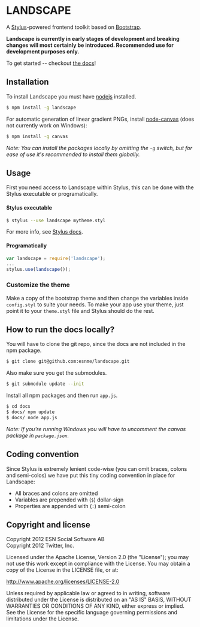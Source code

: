 LANDSCAPE
=========

A [Stylus](https://github.com/learnboost/stylus)-powered frontend toolkit based on [Bootstrap](https://github.com/twitter/bootstrap/).

**Landscape is currently in early stages of development and breaking changes will most certainly be introduced. Recommended use for development purposes only.**

To get started -- checkout [the docs](http://landscape.jit.su/)!


Installation
------------

To install Landscape you must have [nodejs](http://nodejs.org) installed.

```bash
$ npm install -g landscape
```

For automatic generation of linear gradient PNGs, install [node-canvas](http://github.com/learnboost/node-canvas) (does not currently work on Windows):

```bash
$ npm install -g canvas
```

*Note: You can install the packages locally by omitting the `-g` switch, but for ease of use it's recommended to install them globally.*

Usage
-----

First you need access to Landscape within Stylus, this can be done with the Stylus executable or programatically.

#### Stylus executable

```bash
$ stylus --use landscape mytheme.styl
```

For more info, see [Stylus docs](http://learnboost.github.com/stylus/docs/executable.html).

#### Programatically

```javascript
var landscape = require('landscape');
...
stylus.use(landscape());
```

### Customize the theme

Make a copy of the bootstrap theme and then change the variables inside `config.styl` to suite your needs.
To make your app use your theme, just point it to your `theme.styl` file and Stylus should do the rest.

How to run the docs locally?
----------------------------

You will have to clone the git repo, since the docs are not included in the npm package.

```bash
$ git clone git@github.com:esnme/landscape.git
```

Also make sure you get the submodules.

```bash
$ git submodule update --init
```

Install all npm packages and then run `app.js`.

```bash
$ cd docs
$ docs/ npm update
$ docs/ node app.js
```

*Note: If you're running Windows you will have to uncomment the canvas package in `package.json`.*

Coding convention
-----------------
Since Stylus is extremely lenient code-wise (you can omit braces, colons and semi-colos) we have put this tiny coding convention in place for Landscape:

- All braces and colons are omitted
- Variables are prepended with (`$`) dollar-sign
- Properties are appended with (`:`) semi-colon

Copyright and license
---------------------
Copyright 2012 ESN Social Software AB  
Copyright 2012 Twitter, Inc.

Licensed under the Apache License, Version 2.0 (the "License"); you may not use this work except in compliance with the License. You may obtain a copy of the License in the LICENSE file, or at:

http://www.apache.org/licenses/LICENSE-2.0

Unless required by applicable law or agreed to in writing, software distributed under the License is distributed on an "AS IS" BASIS, WITHOUT WARRANTIES OR CONDITIONS OF ANY KIND, either express or implied. See the License for the specific language governing permissions and limitations under the License.